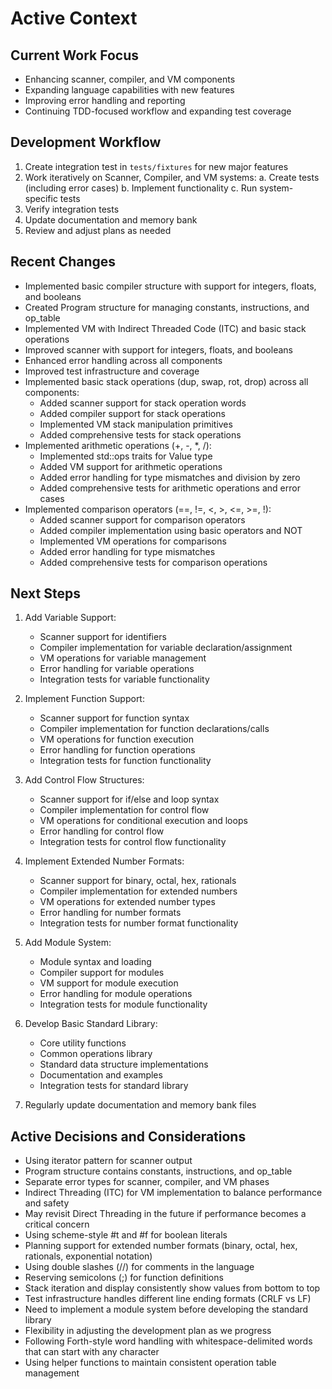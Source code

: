 # Active Context

## Current Work Focus
- Enhancing scanner, compiler, and VM components
- Expanding language capabilities with new features
- Improving error handling and reporting
- Continuing TDD-focused workflow and expanding test coverage

## Development Workflow
1. Create integration test in `tests/fixtures` for new major features
2. Work iteratively on Scanner, Compiler, and VM systems:
   a. Create tests (including error cases)
   b. Implement functionality
   c. Run system-specific tests
3. Verify integration tests
4. Update documentation and memory bank
5. Review and adjust plans as needed

## Recent Changes
- Implemented basic compiler structure with support for integers, floats, and booleans
- Created Program structure for managing constants, instructions, and op_table
- Implemented VM with Indirect Threaded Code (ITC) and basic stack operations
- Improved scanner with support for integers, floats, and booleans
- Enhanced error handling across all components
- Improved test infrastructure and coverage
- Implemented basic stack operations (dup, swap, rot, drop) across all components:
  - Added scanner support for stack operation words
  - Added compiler support for stack operations
  - Implemented VM stack manipulation primitives
  - Added comprehensive tests for stack operations
- Implemented arithmetic operations (+, -, *, /):
  - Implemented std::ops traits for Value type
  - Added VM support for arithmetic operations
  - Added error handling for type mismatches and division by zero
  - Added comprehensive tests for arithmetic operations and error cases
- Implemented comparison operators (==, !=, <, >, <=, >=, !):
  - Added scanner support for comparison operators
  - Added compiler implementation using basic operators and NOT
  - Implemented VM operations for comparisons
  - Added error handling for type mismatches
  - Added comprehensive tests for comparison operations

## Next Steps
1. Add Variable Support:
   - Scanner support for identifiers
   - Compiler implementation for variable declaration/assignment
   - VM operations for variable management
   - Error handling for variable operations
   - Integration tests for variable functionality

5. Implement Function Support:
   - Scanner support for function syntax
   - Compiler implementation for function declarations/calls
   - VM operations for function execution
   - Error handling for function operations
   - Integration tests for function functionality

6. Add Control Flow Structures:
   - Scanner support for if/else and loop syntax
   - Compiler implementation for control flow
   - VM operations for conditional execution and loops
   - Error handling for control flow
   - Integration tests for control flow functionality

7. Implement Extended Number Formats:
   - Scanner support for binary, octal, hex, rationals
   - Compiler implementation for extended numbers
   - VM operations for extended number types
   - Error handling for number formats
   - Integration tests for number format functionality

8. Add Module System:
   - Module syntax and loading
   - Compiler support for modules
   - VM support for module execution
   - Error handling for module operations
   - Integration tests for module functionality

9. Develop Basic Standard Library:
   - Core utility functions
   - Common operations library
   - Standard data structure implementations
   - Documentation and examples
   - Integration tests for standard library

10. Regularly update documentation and memory bank files

## Active Decisions and Considerations
- Using iterator pattern for scanner output
- Program structure contains constants, instructions, and op_table
- Separate error types for scanner, compiler, and VM phases
- Indirect Threading (ITC) for VM implementation to balance performance and safety
- May revisit Direct Threading in the future if performance becomes a critical concern
- Using scheme-style #t and #f for boolean literals
- Planning support for extended number formats (binary, octal, hex, rationals, exponential notation)
- Using double slashes (//) for comments in the language
- Reserving semicolons (;) for function definitions
- Stack iteration and display consistently show values from bottom to top
- Test infrastructure handles different line ending formats (CRLF vs LF)
- Need to implement a module system before developing the standard library
- Flexibility in adjusting the development plan as we progress
- Following Forth-style word handling with whitespace-delimited words that can start with any character
- Using helper functions to maintain consistent operation table management

